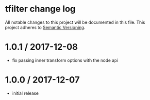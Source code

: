 # tfilter change log

All notable changes to this project will be documented in this file.
This project adheres to [Semantic Versioning](http://semver.org/).

# 1.0.1 / 2017-12-08

* fix passing inner transform options with the node api

# 1.0.0 / 2017-12-07

* initial release
